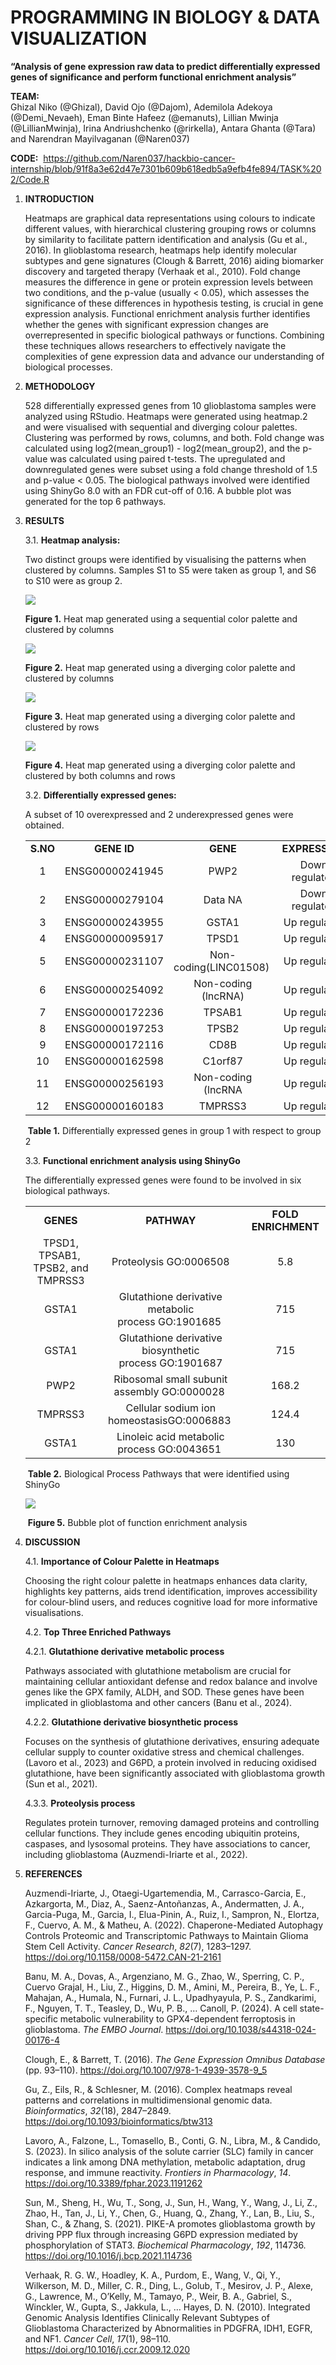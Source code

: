 <!--StartFragment-->

 <h1>PROGRAMMING IN BIOLOGY & DATA VISUALIZATION</h1>

   **“Analysis of gene expression raw data to predict differentially expressed genes of significance and perform functional enrichment analysis”**

**TEAM:**\
Ghizal Niko (@Ghizal), David Ojo (@Dajom), Ademilola Adekoya (@Demi\_Nevaeh), Eman Binte Hafeez (@emanuts), Lillian Mwinja (@LillianMwinja), Irina Andriushchenko (@rirkella), Antara Ghanta (@Tara) and Narendran Mayilvaganan (@Naren037)

**CODE:**  https://github.com/Naren037/hackbio-cancer-internship/blob/91f8a3e62d47e7301b609b618edb5a9efb4fe894/TASK%202/Code.R    

1. **INTRODUCTION**

   Heatmaps are graphical data representations using colours to indicate different values, with hierarchical clustering grouping rows or columns by similarity to facilitate pattern identification and analysis (Gu et al., 2016). In glioblastoma       research, heatmaps help identify molecular subtypes and gene signatures (Clough & Barrett, 2016) aiding biomarker discovery and targeted therapy (Verhaak et al., 2010). Fold change measures the difference in gene or protein expression levels between two conditions, and the p-value (usually < 0.05), which assesses the significance of these differences in hypothesis testing, is crucial in gene expression analysis. Functional enrichment analysis further identifies whether the genes with significant expression changes are overrepresented in specific biological pathways or functions. Combining these techniques allows researchers to effectively navigate the complexities of gene expression data and advance our understanding of biological processes.

2. **METHODOLOGY**

   528 differentially expressed genes from 10 glioblastoma samples were analyzed using RStudio. Heatmaps were generated using heatmap.2 and were visualised with sequential and diverging colour palettes. Clustering was performed by rows, columns, and both. Fold change was calculated using log2(mean\_group1) - log2(mean\_group2), and the p-value was calculated using paired t-tests. The upregulated and downregulated genes were subset using a fold change threshold of 1.5 and p-value < 0.05. The biological pathways involved were identified using ShinyGo 8.0 with an FDR cut-off of 0.16. A bubble plot was generated for the top 6 pathways. 

3. **RESULTS**

   3.1. **Heatmap analysis:**

      Two distinct groups were identified by visualising the patterns when clustered by columns. Samples S1 to S5 were taken as group 1, and S6 to S10 were as group 2.

      ![](https://lh7-rt.googleusercontent.com/docsz/AD_4nXekBQMwssEnQR7MvzeiRu0jTKhi9h5Rd5ZoeZz61NtqxUviTsFA5qXImCMG9TqNNBdKjwvTcSipwV4ew8A2orjLQLa4jZfOx3Dhl6S4Ul8ySZKFlRrmqzPkSImtVTVotaZRklIIaLWnzOnzXIhGZ5bANOY8?key=1GDaguhNYDgftMhdZ7Y7yw)

   **Figure 1.** Heat map generated using a sequential color palette and clustered by columns

      ![](https://lh7-rt.googleusercontent.com/docsz/AD_4nXduBfqOXAyKinYh4cKrzOD00gXDISbizNiyW8eDbiLW0RF9pN6hVnFzq6ZB6zjL149DFJ2ce5Kc9R5N6NSETXEoF1ETDWajiBEysfmxPr-yfU7721a_70iHqPhyK0FEzHRDyX7bSVni4lZiLWVqD2Wq8yg?key=1GDaguhNYDgftMhdZ7Y7yw)

   **Figure 2.** Heat map generated using a diverging color palette and clustered by columns


      ![](https://lh7-rt.googleusercontent.com/docsz/AD_4nXdnih4QBgsiJETAw-dsZYDAuPg_4tn6plx1Gkr0gTTMxpspiDgyh0oQadlYe9T-i2nHI0AbdIj73998xV2dVbmDbb0FsOnCffkvSBLMPr8LW34eZ20C6ccGhtE6Is2fYCXtTsXhbvmdpVFcYswwhDdpD2HM?key=1GDaguhNYDgftMhdZ7Y7yw)

   **Figure 3.** Heat map generated using a diverging color palette and clustered by rows

      ![](https://lh7-rt.googleusercontent.com/docsz/AD_4nXfFTnd9pUp7-6R5Dp_T6N9VmESmlBUNFRCNg_ZU2Lfxyu5LRWyBETtnn16oZGuVmHFg_p6Ch4DPxiL8VmC9JjnypY-TYsizJ9h1TAaEZ5iMNUFbNntUDYzG5ARVJGxuM4Mze3mg80bIWGx0Ew_FKRie7w?key=1GDaguhNYDgftMhdZ7Y7yw)

   **Figure 4.** Heat map generated using a diverging color palette and clustered by both columns and rows

   3.2. **Differentially expressed genes:**

   A subset of 10 overexpressed and 2 underexpressed genes were obtained.

   |          |                 |                        |                |
   | :------: | :-------------: | :--------------------: | :------------: |
   | **S.NO** |   **GENE ID**   |        **GENE**        | **EXPRESSION** |
   |     1    | ENSG00000241945 |          PWP2          | Down regulated |
   |     2    | ENSG00000279104 |         Data NA        | Down regulated |
   |     3    | ENSG00000243955 |          GSTA1         |  Up regulated  |
   |     4    | ENSG00000095917 |          TPSD1         |  Up regulated  |
   |     5    | ENSG00000231107 | Non-coding(LINC01508)  |  Up regulated  |
   |     6    | ENSG00000254092 |   Non-coding (lncRNA)  |  Up regulated  |
   |     7    | ENSG00000172236 |         TPSAB1         |  Up regulated  |
   |     8    | ENSG00000197253 |          TPSB2         |  Up regulated  |
   |     9    | ENSG00000172116 |          CD8B          |  Up regulated  |
   |    10    | ENSG00000162598 |         C1orf87        |  Up regulated  |
   |    11    | ENSG00000256193 |   Non-coding (lncRNA   |  Up regulated  |
   |    12    | ENSG00000160183 |         TMPRSS3        |  Up regulated  |

    **Table 1.** Differentially expressed genes in group 1 with respect to group 2


   3.3. **Functional enrichment analysis using ShinyGo**

   The differentially expressed genes were found to be involved in six biological pathways.

   |                                    |                                                        |                     |
   | :--------------------------------: | :----------------------------------------------------: | :-----------------: |
   |              **GENES**             |                       **PATHWAY**                      | **FOLD ENRICHMENT** |
   | TPSD1, TPSAB1,  TPSB2, and TMPRSS3 |                 Proteolysis GO:0006508                 |         5.8         |
   |                GSTA1               |  Glutathione derivative metabolic process GO:1901685   |         715         |
   |                GSTA1               | Glutathione derivative biosynthetic process GO:1901687 |         715         |
   |                 PWP2               |      Ribosomal small subunit assembly GO:0000028       |        168.2        |
   |               TMPRSS3              |       Cellular sodium ion homeostasisGO:0006883        |        124.4        |
   |                GSTA1               |       Linoleic acid metabolic process GO:0043651       |         130         |

    **Table 2.** Biological Process Pathways that were identified using ShinyGo

   ![](https://lh7-rt.googleusercontent.com/docsz/AD_4nXf3Cx4osBc7ueqwtcSHO8nC4yMGhlHdW6GDPOJ89QNNGJQJXTvi_rTp4UYCZSzx3ZRDvuusd7xEyymxv-F4Xo9yAF76NOnurbvPuwlGorOqHuWhiWygNCXY8ZxybGud98RwJr26wZIU_VlsbDJEnHnOFb4?key=1GDaguhNYDgftMhdZ7Y7yw)

    **Figure 5.** Bubble plot of function enrichment analysis

4. **DISCUSSION**

   4.1. **Importance of Colour Palette in Heatmaps**

      Choosing the right colour palette in heatmaps enhances data clarity, highlights key patterns, aids trend identification, improves accessibility for colour-blind users, and reduces cognitive load for more informative visualisations.

   4.2. **Top Three Enriched Pathways**

      4.2.1. **Glutathione derivative metabolic process**

      Pathways associated with glutathione metabolism are crucial for maintaining cellular antioxidant defense and redox balance and involve genes like the GPX family, ALDH, and SOD. These genes have been implicated in glioblastoma and other cancers (Banu et al., 2024).

      4.2.2. **Glutathione derivative biosynthetic process** 

      Focuses on the synthesis of glutathione derivatives, ensuring adequate cellular supply to counter oxidative stress and chemical challenges. (Lavoro et al., 2023) and G6PD, a protein involved in reducing oxidised glutathione, have been significantly associated with glioblastoma growth (Sun et al., 2021).

      4.3.3. **Proteolysis process**

      Regulates protein turnover, removing damaged proteins and controlling cellular functions. They include genes encoding ubiquitin proteins, caspases, and lysosomal proteins. They have associations to cancer, including glioblastoma (Auzmendi-Iriarte et al., 2022).

5. **REFERENCES** 

   Auzmendi-Iriarte, J., Otaegi-Ugartemendia, M., Carrasco-Garcia, E., Azkargorta, M., Diaz, A., Saenz-Antoñanzas, A., Andermatten, J. A., Garcia-Puga, M., Garcia, I., Elua-Pinin, A., Ruiz, I., Sampron, N., Elortza, F., Cuervo, A. M., & Matheu, A. (2022). Chaperone-Mediated Autophagy Controls Proteomic and Transcriptomic Pathways to Maintain Glioma Stem Cell Activity. _Cancer Research_, _82_(7), 1283–1297. <https://doi.org/10.1158/0008-5472.CAN-21-2161>

   Banu, M. A., Dovas, A., Argenziano, M. G., Zhao, W., Sperring, C. P., Cuervo Grajal, H., Liu, Z., Higgins, D. M., Amini, M., Pereira, B., Ye, L. F., Mahajan, A., Humala, N., Furnari, J. L., Upadhyayula, P. S., Zandkarimi, F., Nguyen, T. T., Teasley, D., Wu, P. B., … Canoll, P. (2024). A cell state-specific metabolic vulnerability to GPX4-dependent ferroptosis in glioblastoma. _The EMBO Journal_. <https://doi.org/10.1038/s44318-024-00176-4>

   Clough, E., & Barrett, T. (2016). _The Gene Expression Omnibus Database_ (pp. 93–110). <https://doi.org/10.1007/978-1-4939-3578-9_5>

   Gu, Z., Eils, R., & Schlesner, M. (2016). Complex heatmaps reveal patterns and correlations in multidimensional genomic data. _Bioinformatics_, _32_(18), 2847–2849. <https://doi.org/10.1093/bioinformatics/btw313>

   Lavoro, A., Falzone, L., Tomasello, B., Conti, G. N., Libra, M., & Candido, S. (2023). In silico analysis of the solute carrier (SLC) family in cancer indicates a link among DNA methylation, metabolic adaptation, drug response, and immune reactivity. _Frontiers in Pharmacology_, _14_. <https://doi.org/10.3389/fphar.2023.1191262>

   Sun, M., Sheng, H., Wu, T., Song, J., Sun, H., Wang, Y., Wang, J., Li, Z., Zhao, H., Tan, J., Li, Y., Chen, G., Huang, Q., Zhang, Y., Lan, B., Liu, S., Shan, C., & Zhang, S. (2021). PIKE-A promotes glioblastoma growth by driving PPP flux through increasing G6PD expression mediated by phosphorylation of STAT3. _Biochemical Pharmacology_, _192_, 114736. <https://doi.org/10.1016/j.bcp.2021.114736>

   Verhaak, R. G. W., Hoadley, K. A., Purdom, E., Wang, V., Qi, Y., Wilkerson, M. D., Miller, C. R., Ding, L., Golub, T., Mesirov, J. P., Alexe, G., Lawrence, M., O’Kelly, M., Tamayo, P., Weir, B. A., Gabriel, S., Winckler, W., Gupta, S., Jakkula, L., … Hayes, D. N. (2010). Integrated Genomic Analysis Identifies Clinically Relevant Subtypes of Glioblastoma Characterized by Abnormalities in PDGFRA, IDH1, EGFR, and NF1. _Cancer Cell_, _17_(1), 98–110. <https://doi.org/10.1016/j.ccr.2009.12.020> 

<!--EndFragment-->
